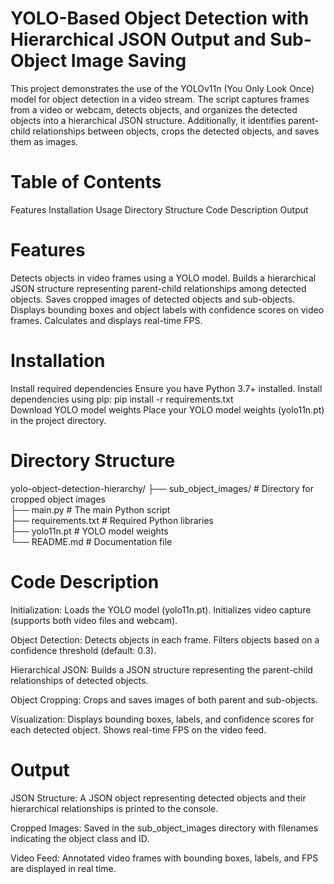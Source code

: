 # YOLO-Based Object Detection with Hierarchical JSON Output and Sub-Object Image Saving
This project demonstrates the use of the YOLOv11n (You Only Look Once) model for object detection in a video stream. The script captures frames from a video or webcam, detects objects, and organizes the detected objects into a hierarchical JSON structure. Additionally, it identifies parent-child relationships between objects, crops the detected objects, and saves them as images.
# Table of Contents
Features
Installation
Usage
Directory Structure
Code Description
Output

# Features
Detects objects in video frames using a YOLO model.
Builds a hierarchical JSON structure representing parent-child relationships among detected objects.
Saves cropped images of detected objects and sub-objects.
Displays bounding boxes and object labels with confidence scores on video frames.
Calculates and displays real-time FPS.
# Installation
 Install required dependencies
Ensure you have Python 3.7+ installed. Install dependencies using pip:
pip install -r requirements.txt  
Download YOLO model weights
Place your YOLO model weights (yolo11n.pt) in the project directory.
# Directory Structure
yolo-object-detection-hierarchy/
├── sub_object_images/      # Directory for cropped object images  
├── main.py                 # The main Python script  
├── requirements.txt        # Required Python libraries  
├── yolo11n.pt              # YOLO model weights  
└── README.md               # Documentation file  
# Code Description
Initialization:
Loads the YOLO model (yolo11n.pt).
Initializes video capture (supports both video files and webcam).

Object Detection:
Detects objects in each frame.
Filters objects based on a confidence threshold (default: 0.3).

Hierarchical JSON:
Builds a JSON structure representing the parent-child relationships of detected objects.

Object Cropping:
Crops and saves images of both parent and sub-objects.

Visualization:
Displays bounding boxes, labels, and confidence scores for each detected object.
Shows real-time FPS on the video feed.

# Output
JSON Structure:
A JSON object representing detected objects and their hierarchical relationships is printed to the console.

Cropped Images:
Saved in the sub_object_images directory with filenames indicating the object class and ID.

Video Feed:
Annotated video frames with bounding boxes, labels, and FPS are displayed in real time.

























